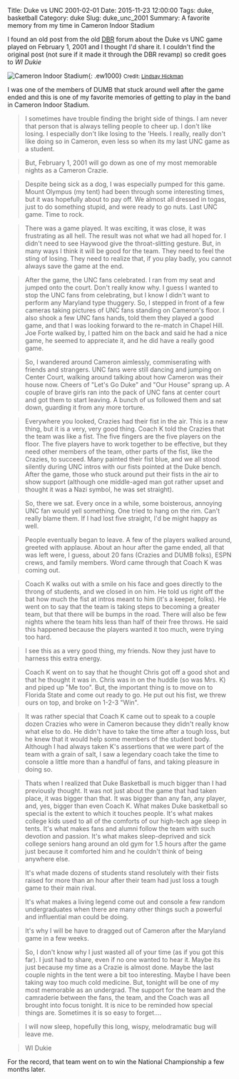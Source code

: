 Title: Duke vs UNC 2001-02-01
Date: 2015-11-23 12:00:00
Tags: duke, basketball
Category: duke
Slug: duke_unc_2001
Summary: A favorite memory from my time in Cameron Indoor Stadium

I found an old post from the old [DBR](http://dukebasketballreport.com) forum about the Duke vs UNC game played on February 1, 2001 and I thought I'd share it.  I couldn't find the original post (not sure if it made it through the DBR revamp) so credit goes to *WI Dukie*

![Cameron Indoor Stadium]({filename}/images/2015/duke_unc/cameron.jpg "Cameron Indoor Stadium"){: .ew1000}
<small>Credit: <a href="https://flic.kr/p/7fpAza">Lindsay Hickman</a></small>

I was one of the members of DUMB that stuck around well after the game ended and this is one of my favorite memories of getting to play in the band in Cameron Indoor Stadium.

>I sometimes have trouble finding the bright side of things. I am never that person that is always telling people to cheer up. I don't like losing. I especially don't like losing to the 'Heels. I really, really don't like doing so in Cameron, even less so when its my last UNC game as a student.

>But, February 1, 2001 will go down as one of my most memorable nights as a Cameron Crazie.

>Despite being sick as a dog, I was especially pumped for this game. Mount Olympus (my tent) had been through some interesting times, but it was hopefully about to pay off. We almost all dressed in togas, just to do something stupid, and were ready to go nuts. Last UNC game. Time to rock.

>There was a game played. It was exciting, it was close, it was frustrating as all hell. The result was not what we had all hoped for. I didn't need to see Haywood give the throat-slitting gesture. But, in many ways I think it will be good for the team. They need to feel the sting of losing. They need to realize that, if you play badly, you cannot always save the game at the end.

>After the game, the UNC fans celebrated. I ran from my seat and jumped onto the court. Don't really know why. I guess I wanted to stop the UNC fans from celebrating, but I know I didn't want to perform any Maryland type thuggery. So, I stepped in front of a few cameras taking pictures of UNC fans standing on Cameron's floor. I also shook a few UNC fans hands, told them they played a good game, and that I was looking forward to the re-match in Chapel Hill. Joe Forte walked by, I patted him on the back and said he had a nice game, he seemed to appreciate it, and he did have a really good game.

>So, I wandered around Cameron aimlessly, commiserating with friends and strangers. UNC fans were still dancing and jumping on Center Court, walking around talking about how Cameron was their house now. Cheers of "Let's Go Duke" and "Our House" sprang up. A couple of brave girls ran into the pack of UNC fans at center court and got them to start leaving. A bunch of us followed them and sat down, guarding it from any more torture.

>Everywhere you looked, Crazies had their fist in the air. This is a new thing, but it is a very, very good thing. Coach K told the Crazies that the team was like a fist. The five fingers are the five players on the floor. The five players have to work together to be effective, but they need other members of the team, other parts of the fist, like the Crazies, to succeed. Many painted their fist blue, and we all stood silently during UNC intros with our fists pointed at the Duke bench. After the game, those who stuck around put their fists in the air to show support (although one middle-aged man got rather upset and thought it was a Nazi symbol, he was set straight).

>So, there we sat. Every once in a while, some boisterous, annoying UNC fan would yell something. One tried to hang on the rim. Can't really blame them. If I had lost five straight, I'd be might happy as well.

>People eventually began to leave. A few of the players walked around, greeted with applause. About an hour after the game ended, all that was left were, I guess, about 20 fans (Crazies and DUMB folks), ESPN crews, and family members. Word came through that Coach K was coming out.

>Coach K walks out with a smile on his face and goes directly to the throng of students, and we closed in on him. He told us right off the bat how much the fist at intros meant to him (it's a keeper, folks). He went on to say that the team is taking steps to becoming a greater team, but that there will be bumps in the road. There will also be few nights where the team hits less than half of their free throws. He said this happened because the players wanted it too much, were trying too hard.

>I see this as a very good thing, my friends. Now they just have to harness this extra energy.

>Coach K went on to say that he thought Chris got off a good shot and that he thought it was in. Chris was in on the huddle (so was Mrs. K) and piped up "Me too". But, the important thing is to move on to Florida State and come out ready to go. He put out his fist, we threw ours on top, and broke on 1-2-3 "Win".

>It was rather special that Coach K came out to speak to a couple dozen Crazies who were in Cameron because they didn't really know what else to do. He didn't have to take the time after a tough loss, but he knew that it would help some members of the student body. Although I had always taken K's assertions that we were part of the team with a grain of salt, I saw a legendary coach take the time to console a little more than a handful of fans, and taking pleasure in doing so.

>Thats when I realized that Duke Basketball is much bigger than I had previously thought. It was not just about the game that had taken place, it was bigger than that. It was bigger than any fan, any player, and, yes, bigger than even Coach K. What makes Duke basketball so special is the extent to which it touches people. It's what makes college kids used to all of the comforts of our high-tech age sleep in tents. It's what makes fans and alumni follow the team with such devotion and passion. It's what makes sleep-deprived and sick college seniors hang around an old gym for 1.5 hours after the game just because it comforted him and he couldn't think of being anywhere else.

>It's what made dozens of students stand resolutely with their fists raised for more than an hour after their team had just loss a tough game to their main rival.

>It's what makes a living legend come out and console a few random undergraduates when there are many other things such a powerful and influential man could be doing.

>It's why I will be have to dragged out of Cameron after the Maryland game in a few weeks.

>So, I don't know why I just wasted all of your time (as if you got this far). I just had to share, even if no one wanted to hear it. Maybe its just because my time as a Crazie is almost done. Maybe the last couple nights in the tent were a bit too interesting. Maybe I have been taking way too much cold medicine. But, tonight will be one of my most memorable as an undergrad. The support for the team and the camraderie between the fans, the team, and the Coach was all brought into focus tonight. It is nice to be reminded how special things are. Sometimes it is so easy to forget....

>I will now sleep, hopefully this long, wispy, melodramatic bug will leave me.

>WI Dukie

For the record, that team went on to win the National Championship a few months later.
